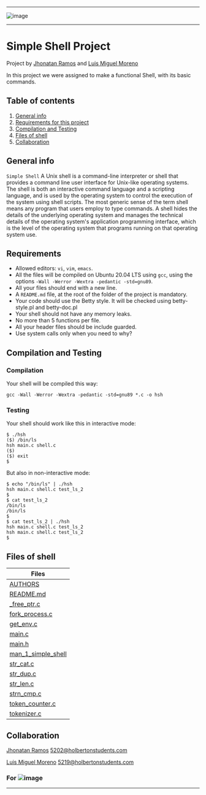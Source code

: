 ***
![image](https://us.123rf.com/450wm/fad82/fad821710/fad82171000042/87527707-concepto-de-programaci%C3%B3n-y-codificaci%C3%B3n-programador-de-codificaci%C3%B3n-en-la-computadora-port%C3%A1til-.jpg)
***
# Simple Shell Project

Project by [Jhonatan Ramos](https://github.com/TATTANRAM0X) and [Luis Miguel Moreno](https://github.com/miguel5219)

In this project we were assigned to make a functional Shell, with its basic commands.

## Table of contents

1. [General info](#general-info)
2. [Requirements for this project](#requirements-for-this.project)
3. [Compilation and Testing](#compilation-and-testing)
4. [Files of shell](#files-of-shell)
5. [Collaboration](#collaboration)

## General info

```Simple Shell``` A Unix shell is a command-line interpreter or shell that provides a command line user interface for Unix-like operating systems. The shell is both an interactive command language and a scripting language, and is used by the operating system to control the execution of the system using shell scripts. The most generic sense of the term shell means any program that users employ to type commands. A shell hides the details of the underlying operating system and manages the technical details of the operating system's application programming interface, which is the level of the operating system that programs running on that operating system use.

## Requirements

- Allowed editors: ```vi```, ```vim```, ```emacs```.
- All the files will be compiled on Ubuntu 20.04 LTS using ```gcc```, using the options ```-Wall -Werror -Wextra -pedantic -std=gnu89```.
- All your files should end with a new line.
- A ```README.md``` file, at the root of the folder of the project is mandatory.
- Your code should use the Betty style. It will be checked using betty-style.pl and betty-doc.pl
- Your shell should not have any memory leaks.
- No more than 5 functions per file.
- All your header files should be include guarded.
- Use system calls only when you need to why?

## Compilation and Testing

### Compilation

Your shell will be compiled this way:
~~~
gcc -Wall -Werror -Wextra -pedantic -std=gnu89 *.c -o hsh
~~~

### Testing

Your shell should work like this in interactive mode:
~~~
$ ./hsh
($) /bin/ls
hsh main.c shell.c
($)
($) exit
$
~~~

But also in non-interactive mode:
~~~
$ echo "/bin/ls" | ./hsh
hsh main.c shell.c test_ls_2
$
$ cat test_ls_2
/bin/ls
/bin/ls
$
$ cat test_ls_2 | ./hsh
hsh main.c shell.c test_ls_2
hsh main.c shell.c test_ls_2
$
~~~

## Files of shell

| Files |
| ------------- |
| <a href="https://github.com/miguel5219/holbertonschool-simple_shell/blob/master/AUTHORS">AUTHORS</a> | 
| <a href="https://github.com/miguel5219/holbertonschool-simple_shell/blob/master/README.md">README.md</a> |
| <a href="https://github.com/miguel5219/holbertonschool-simple_shell/blob/master/_free_ptr.c">_free_ptr.c</a> |
| <a href="https://github.com/miguel5219/holbertonschool-simple_shell/blob/master/fork_process.c">fork_process.c</a> | 
| <a href="https://github.com/miguel5219/holbertonschool-simple_shell/blob/master/get_env.c">get_env.c</a> |
| <a href="https://github.com/miguel5219/holbertonschool-simple_shell/blob/master/main.c">main.c</a> |
| <a href="https://github.com/miguel5219/holbertonschool-simple_shell/blob/master/main.h">main.h</a> |
| <a href="https://github.com/miguel5219/holbertonschool-simple_shell/blob/master/man_1_simple_shell">man_1_simple_shell</a> |
| <a href="https://github.com/miguel5219/holbertonschool-simple_shell/blob/master/str_cat.c">str_cat.c</a> |
| <a href="https://github.com/miguel5219/holbertonschool-simple_shell/blob/master/str_dup.c">str_dup.c</a> |
| <a href="https://github.com/miguel5219/holbertonschool-simple_shell/blob/master/str_len.c">str_len.c</a> |
| <a href="https://github.com/miguel5219/holbertonschool-simple_shell/blob/master/strn_cmp.c">strn_cmp.c</a> |
| <a href="https://github.com/miguel5219/holbertonschool-simple_shell/blob/master/token_counter.c">token_counter.c</a> |
| <a href="https://github.com/miguel5219/holbertonschool-simple_shell/blob/master/tokenizer.c">tokenizer.c</a> |

## Collaboration

[Jhonatan Ramos](https://github.com/TATTANRAM0X)  5202@holbertonstudents.com 

[Luis Miguel Moreno](https://github.com/miguel5219)  5219@holbertonstudents.com 

### For ![image](https://apply.holbertonschool.com/holberton-logo.png)

***
